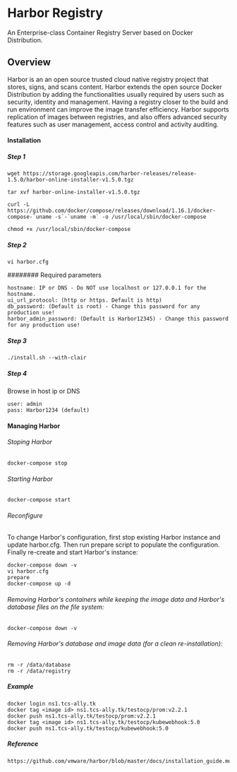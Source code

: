 # Harbor Registry
An Enterprise-class Container Registry Server based on Docker Distribution. 

## Overview
Harbor is an an open source trusted cloud native registry project that stores, signs, and scans content. Harbor extends the open source Docker Distribution by adding the functionalities usually required by users such as security, identity and management. Having a registry closer to the build and run environment can improve the image transfer efficiency. Harbor supports replication of images between registries, and also offers advanced security features such as user management, access control and activity auditing.


#### Installation

##### Step 1

```
wget https://storage.googleapis.com/harbor-releases/release-1.5.0/harbor-online-installer-v1.5.0.tgz

tar xvf harbor-online-installer-v1.5.0.tgz

curl -L https://github.com/docker/compose/releases/download/1.16.1/docker-compose-`uname -s`-`uname -m` -o /usr/local/sbin/docker-compose

chmod +x /usr/local/sbin/docker-compose
```
##### Step 2
```
vi harbor.cfg
```
######## Required parameters 
```
hostname: IP or DNS - Do NOT use localhost or 127.0.0.1 for the hostname.
ui_url_protocol: (http or https. Default is http)
db_password: (Default is root) - Change this password for any production use!
harbor_admin_password: (Default is Harbor12345) - Change this password for any production use!
```
##### Step 3
```
./install.sh --with-clair
```

##### Step 4

Browse in host ip or DNS
```
user: admin
pass: Harbor1234 (default)
```
#### Managing Harbor

###### Stoping Harbor
```
docker-compose stop
```

###### Starting Harbor
```
docker-compose start
```

###### Reconfigure 
To change Harbor's configuration, first stop existing Harbor instance and update harbor.cfg. Then run prepare script to populate the configuration. Finally re-create and start Harbor's instance:

```
docker-compose down -v
vi harbor.cfg
prepare
docker-compose up -d
```
###### Removing Harbor's containers while keeping the image data and Harbor's database files on the file system:

```
docker-compose down -v
```

###### Removing Harbor's database and image data (for a clean re-installation):

```
rm -r /data/database
rm -r /data/registry
```

##### Example

```
docker login ns1.tcs-ally.tk
docker tag <image id> ns1.tcs-ally.tk/testocp/prom:v2.2.1
docker push ns1.tcs-ally.tk/testocp/prom:v2.2.1
docker tag <image id> ns1.tcs-ally.tk/testocp/kubewebhook:5.0
docker push ns1.tcs-ally.tk/testocp/kubewebhook:5.0
```

##### Reference

```
https://github.com/vmware/harbor/blob/master/docs/installation_guide.md
```


